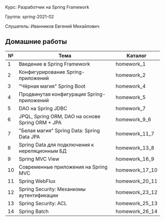 Курс:      Разработчик на Spring Framework

Группа:    spring-2021-02

Слушатель: Иванников Евгений Михайлович

## Домашние работы

| № | Тема | Каталог |
| ------ | ------ | ------ | 
| 1 | Введение в Spring Framework | homework_1 |
| 2 | Конфигурирование Spring-приложений | homework_2 |
| 3 | "Чёрная магия" Spring Boot | homework_4 |
| 4 | Продвинутая конфигурация Spring-приложений | homework_5 |
| 5 | DAO на Spring JDBC | homework_7 |
| 6 | JPQL, Spring ORM, DAO на основе Spring ORM + JPA | homework_9_6 |
| 7 | "Белая магия" Spring Data: Spring Data JPA | homework_11_7 |
| 8 | Spring Data для подключения к нереляционным БД | homework_13_8 |
| 9 | Spring MVC View | homework_16_9 |
| 10 | Современные приложения на Spring MVC | homework_17_10 |
| 11 | Spring WebFlux | homework_20_11 |
| 12 | Spring Security: Механизмы аутентификации | homework_23_12 |
| 13 | Spring Security: ACL  | homework_25_13 |
| 14 | Spring Batch | homework_26_14 |

